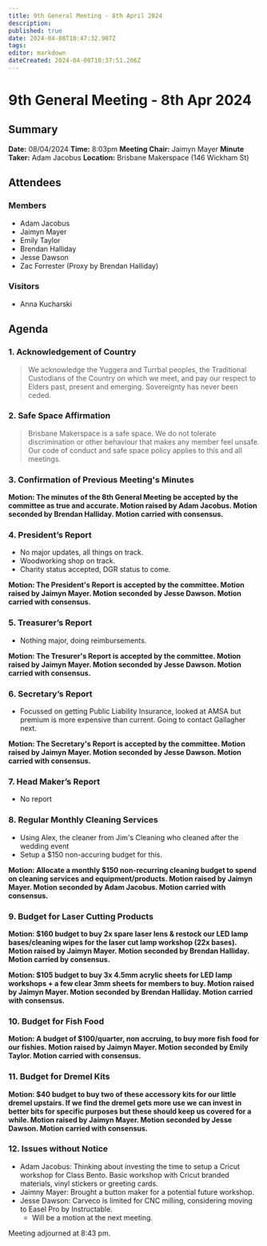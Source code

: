 ```yaml
---
title: 9th General Meeting - 8th April 2024
description: 
published: true
date: 2024-04-08T10:47:32.907Z
tags: 
editor: markdown
dateCreated: 2024-04-08T10:37:51.206Z
---
```


# 9th General Meeting - 8th Apr 2024
## Summary
**Date:** 08/04/2024 
**Time:** 8:03pm
**Meeting Chair:** Jaimyn Mayer
**Minute Taker:** Adam Jacobus
**Location:** Brisbane Makerspace (146 Wickham St)

## Attendees
### Members

- Adam Jacobus
- Jaimyn Mayer
- Emily Taylor
- Brendan Halliday
- Jesse Dawson
- Zac Forrester (Proxy by Brendan Halliday)

### Visitors

- Anna Kucharski

## Agenda

### 1. Acknowledgement of Country

> We acknowledge the Yuggera and Turrbal peoples, the Traditional Custodians of the Country on which we meet, and pay our respect to Elders past, present and emerging. Sovereignty has never been ceded.

### 2. Safe Space Affirmation
> Brisbane Makerspace is a safe space. We do not tolerate discrimination or other behaviour that makes any member feel unsafe. Our code of conduct and safe space policy applies to this and all meetings.

### 3. Confirmation of Previous Meeting's Minutes

**Motion: The minutes of the 8th General Meeting be accepted by the committee as true and accurate. Motion raised by Adam Jacobus. Motion seconded by Brendan Halliday. Motion carried with consensus.**

### 4. President’s Report

- No major updates, all things on track.
- Woodworking shop on track.
- Charity status accepted, DGR status to come.

**Motion: The President's Report is accepted by the committee. Motion raised by Jaimyn Mayer. Motion seconded by Jesse Dawson. Motion carried with consensus.**

### 5. Treasurer’s Report

- Nothing major, doing reimbursements.

**Motion: The Tresurer's Report is accepted by the committee. Motion raised by Jaimyn Mayer. Motion seconded by Jesse Dawson. Motion carried with consensus.**

### 6. Secretary’s Report

- Focussed on getting Public Liability Insurance, looked at AMSA but premium is more expensive than current. Going to contact Gallagher next.

**Motion: The Secretary's Report is accepted by the committee. Motion raised by Jaimyn Mayer. Motion seconded by Jesse Dawson. Motion carried with consensus.**

### 7. Head Maker’s Report

- No report

### 8. Regular Monthly Cleaning Services

- Using Alex, the cleaner from Jim's Cleaning who cleaned after the wedding event
- Setup a $150 non-accuring budget for this.

**Motion: Allocate a monthly $150 non-recurring cleaning budget to spend on cleaning services and equipment/products. Motion raised by Jaimyn Mayer. Motion seconded by Adam Jacobus. Motion carried with consensus.**

### 9. Budget for Laser Cutting Products

**Motion: $160 budget to buy 2x spare laser lens & restock our LED lamp bases/cleaning wipes for the laser cut lamp workshop (22x bases). Motion raised by Jaimyn Mayer. Motion seconded by Brendan Halliday. Motion carried by consensus.**

**Motion: $105 budget to buy 3x 4.5mm acrylic sheets for LED lamp workshops + a few clear 3mm sheets for members to buy. Motion raised by Jaimyn Mayer. Motion seconded by Brendan Halliday. Motion carried with consensus.**

### 10. Budget for Fish Food

**Motion: A budget of $100/quarter, non accruing, to buy more fish food for our fishies. Motion raised by Jaimyn Mayer. Motion seconded by Emily Taylor. Motion carried with consensus.**

### 11. Budget for Dremel Kits

**Motion: $40 budget to buy two of these accessory kits for our little dremel upstairs. If we find the dremel gets more use we can invest in better bits for specific purposes but these should keep us covered for a while. Motion raised by Jaimyn Mayer. Motion seconded by Jesse Dawson. Motion carried with consensus.**

### 12. Issues without Notice

- Adam Jacobus: Thinking about investing the time to setup a Cricut workshop for Class Bento. Basic workshop with Cricut branded materials, vinyl stickers or greeting cards.
- Jaimny Mayer: Brought a button maker for a potential future workshop.
- Jesse Dawson: Carveco is limited for CNC milling, considering moving to Easel Pro by Instructable.
  - Will be a motion at the next meeting.

Meeting adjourned at 8:43 pm.